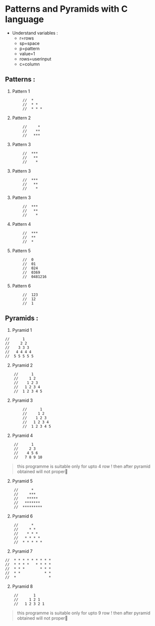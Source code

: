 # Patterns and Pyramids with C language
- Understand variables :
	- r=rows
	- sp=space
	- p=pattern
	- value=1
	- rows=userinput
	- c=column

## Patterns :

1. Pattern 1
```
		//	*    
		//	* *
		//  * * *    
```

2. Pattern 2
```
		//	   *    
		//	  **
		//   *** 
```

3. Pattern 3
```
		//	***    
		//	 **
		//    * 
```
3. Pattern 3
```
		//	***    
		//	 **
		//    * 
```
3. Pattern 3
```
		//	***    
		//	 **
		//    * 
```
4. Pattern 4
```
		//	***    
		//	**
		//  * 
```
5. Pattern 5
```
		//	0    
		//	01
		//  024
		//	0369
		//	0481216
```
5. Pattern 6
```
		//	123    
		//	12
		//  1
```

## Pyramids :

1. Pyramid 1
```
//	    1
//	   2 2
//	  3 3 3 
//	 4 4 4 4
//	5 5 5 5 5 
```

2. Pyramid 2
```
	//	    1
	//	   1 2
	//	  1 2 3 
	//	 1 2 3 4
	//	1 2 3 4 5 
```

2. Pyramid 3
```
		//	    1
		//	   1 2
		//	  1 2 3 
		//	 1 2 3 4
		//	1 2 3 4 5 
```

2. Pyramid 4
```
	//	    1
	//	   2 3
	//	  4 5 6 
	//	 7 8 9 10 
```
> this programme is suitable only for upto 4 row ! then after pyramid obtained will not proper 

2. Pyramid 5
```
	//	    *
	//	   ***
	//	  *****
	//	 *******
	//	*********
```

2. Pyramid 6
```
	//	    *
	//	   * *
	//	  * * *
	//	 * * * *
	//	* * * * *
```

2. Pyramid 7
```
//	* * * * * * * * *
//	* * * *   * * * *
//	* * *       * * *
//	* *           * *
//	*               *
```

2. Pyramid 8
```
	//	     1
	//	   1 2 1
	//	 1 2 3 2 1
```
> this programme is suitable only for upto 9 row ! then after pyramid obtained will not proper 

